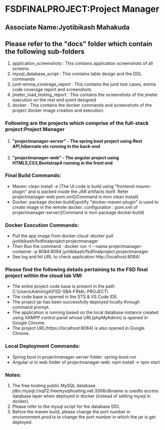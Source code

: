 # FSDFINALPROJECT:Project Manager
<h2>Associate Name:Jyotibikash Mahakuda</h2>
<h2>Please refer to the "docs" folder which contain the following sub-folders</h2>
<ol>
	<li>application_screenshots : This contains application screenshots of all screens.</li>
	<li>mysql_database_script : This contains table design and the DDL commands </li>
	<li>junit-emma_coverage_report : This contains the junit test cases, emma code coverage report and screenshots.</li>
	<li>jmeter_load_testing_report : This contains the screenshots of the jmeter execution on the rest end-point designed</li>
	<li>docker : This contains the docker commands and screenshots of the project docker image creation and execution.</li>
</ol>
<h3>Following are the projects which comprise of the full-stack project:Project Manager</h3>
<ol>
   <li><h4>"projectmanager-server" - The spring boot project using Rest API,hibernate etc running in the back-end </h4></li>
   <li><h4>"projectmanager-web" - The angular project using HTML5,CS3,Bootstrap4 running in the front end</h4></li>
</ol>
<h3>Final Build Commands:</h3>
<ul>
<li>Maven: clean install -e [The UI code is build using "frontend-maven-plugin" and is packed inside the JAR artifacts itself. Refer projectmanager-web pom.xml](Command is mvn clean install)</li>
<li>Docker: package docker:build[spotify "docker-maven-plugin" is used to create image in the remote docker. <dockerHost> configuration : pom.xml of projectmanager-server](Command is mvn package docker:build)</li>
</ul>

<h3>Docker Execution Commands:</h3>
<ul>
<li>Pull the app image from docker cloud :docker pull jyotibikash/fsdfinalproject:projectmanager</li>
<li>Then Run the command : docker run -t --name projectmanager-container -p 8084:8084 jyotibikash/fsdfinalproject:projectmanager</li>
<li>See log and hit URL to check application http://localhost:8084/</li>
</ul>	

<h3>Please find the following details pertaining to the FSD final project within the cloud lab VM:</h3>
<ul>
<li>The entire project code base is present in the path C:\Users\Admin\git\FSD-SBA-FINAL-PROJECT\</li>
<li>The code base is opened in the STS & VS Code IDE.</li>
<li>The project jar has been successfully deployed locally through command prompt.</li>
<li>The application is running based on the local database instance created using XAMPP control panel whose URL(phpMyAdmin) is opened in Google Chrome.</li>
<li>The project URL(https://localhost:8084) is also opened in Google Chrome.</li>
</ul>	

<h3>Local Deployment Commands:</h3>
<ul>
<li>Spring boot in projectmanager-server folder: spring-boot:run</li>
<li>Angular ui in web folder of projectmanager-web: npm install -> npm start</li>
</ul>

<h3>Notes: </h3>
<ol>
<li>The free hosting public MySQL database jdbc:mysql://sql12.freemysqlhosting.net:3306/dbname is usedto access database layer when deployed in docker (instead of setting mysql in docker).</li>
<li>Please refer to the mysql script for the database DDL</li>
<li>Before the maven build, please change the port number in envioronment.prod.ts to change the port number in which the jar is get deployed.</li>
</ol>


